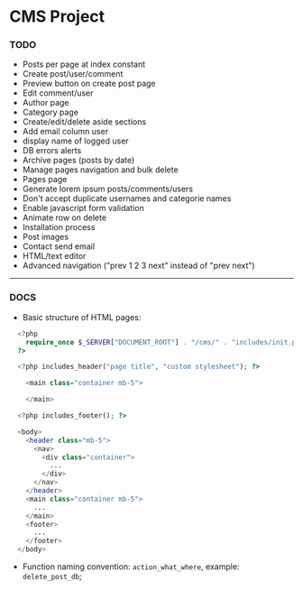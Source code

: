 # CMS Project

### TODO

- Posts per page at index constant
- Create post/user/comment
- Preview button on create post page
- Edit comment/user
- Author page
- Category page
- Create/edit/delete aside sections
- Add email column user
- display name of logged user
- DB errors alerts
- Archive pages (posts by date)
- Manage pages navigation and bulk delete
- Pages page
- Generate lorem ipsum posts/comments/users
- Don't accept duplicate usernames and categorie names
- Enable javascript form validation
- Animate row on delete
- Installation process
- Post images
- Contact send email
- HTML/text editor
- Advanced navigation ("prev 1 2 3 next" instead of "prev next")

---

### DOCS

- Basic structure of HTML pages:

```php
  <?php
    require_once $_SERVER["DOCUMENT_ROOT"] . "/cms/" . "includes/init.php";
  ?>

  <?php includes_header("page title", "custom stylesheet"); ?>

    <main class="container mb-5">

    </main>

  <?php includes_footer(); ?>
```

```php
  <body>
    <header class="mb-5">
      <nav>
        <div class="container">
          ...
        </div>
      </nav>
    </header>
    <main class="container mb-5">
      ...
    </main>
    <footer>
      ...
    </footer>
  </body>
```

- Function naming convention: `action_what_where`, example: `delete_post_db`;
